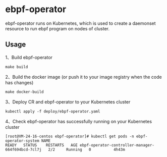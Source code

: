 # ebpf-operator
ebpf-operator runs on Kubernetes, which is used to create a daemonset resource to run ebpf program on nodes of cluster.

## Usage
1、Build ebpf-operator

`make build`

2、Build the docker image (or push it to your image registry when the code has changes)

`make docker-build`

3、Deploy CR and ebpf-operator to your Kubernetes cluster

`kubectl apply -f deploy/ebpf-operator.yaml` 

4、Check ebpf-operator has successfully running on your Kubernetes cluster

`[root@VM-24-16-centos ebpf-operator]# kubectl get pods -n ebpf-operator-system
NAME                                                READY   STATUS    RESTARTS   AGE
ebpf-operator-controller-manager-664f694bcd-7cl7j   2/2     Running   0          4h43m`
